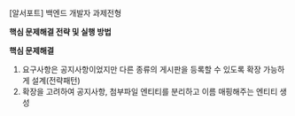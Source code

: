 [알서포트] 백엔드 개발자 과제전형

**핵심 문제해결 전략 및 실행 방법**

**핵심 문제해결**
1) 요구사항은 공지사항이었지만 다른 종류의 게시판을 등록할 수 있도록 확장 가능하게 설계(전략패턴)
2) 확장을 고려하여 공지사항, 첨부파일 엔티티를 분리하고 이름 매핑해주는 엔티티 생성